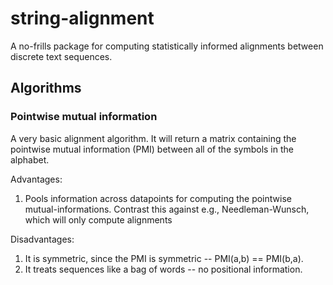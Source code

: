 # string-alignment
A no-frills package for computing statistically informed alignments between discrete text sequences. 

## Algorithms

### Pointwise mutual information
A very basic alignment algorithm. It will return a matrix containing the pointwise mutual information (PMI) between all of the symbols in the alphabet. 

Advantages:
1. Pools information across datapoints for computing the pointwise mutual-informations. Contrast this against e.g., Needleman-Wunsch, which will only compute alignments  

Disadvantages:
1. It is symmetric, since the PMI is symmetric -- PMI(a,b) == PMI(b,a).
2. It treats sequences like a bag of words -- no positional information.
